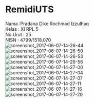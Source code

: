 # RemidiUTS
Nama        :Pradana Dike Rochmad Izzulhaq
<br>
Kelas       : XI RPL 5
<br>
No.Urut     : 25
<br>
NISN        : 4799/1518.070
<br>
![screenshot_2017-06-07-14-26-44](https://user-images.githubusercontent.com/22128141/26867675-861d9ad4-4b90-11e7-81ab-97d2342328a4.png)
<br>
![screenshot_2017-06-07-14-26-50](https://user-images.githubusercontent.com/22128141/26867673-861b720e-4b90-11e7-8e2b-cf9ad73d5f61.png)
<br>
![screenshot_2017-06-07-14-26-53](https://user-images.githubusercontent.com/22128141/26867677-861ed50c-4b90-11e7-9cef-9b0b1962fa00.png)
<br>
![screenshot_2017-06-07-14-26-56](https://user-images.githubusercontent.com/22128141/26867674-861bbd90-4b90-11e7-8913-0e219c531ba1.png)
<br>
![screenshot_2017-06-07-14-27-00](https://user-images.githubusercontent.com/22128141/26867672-861b7a10-4b90-11e7-963f-af72bfaa42d1.png)
<br>
![screenshot_2017-06-07-14-27-04](https://user-images.githubusercontent.com/22128141/26867676-861eaabe-4b90-11e7-9ade-944bf80ba8a2.png)
<br>
![screenshot_2017-06-07-14-27-07](https://user-images.githubusercontent.com/22128141/26867678-864c770a-4b90-11e7-97ba-9c1dc16823ea.png)
<br>
![screenshot_2017-06-07-14-27-11](https://user-images.githubusercontent.com/22128141/26867681-8653d428-4b90-11e7-9de8-42d148a0b40b.png)
<br>
![screenshot_2017-06-07-14-27-16](https://user-images.githubusercontent.com/22128141/26867679-8650d03e-4b90-11e7-8546-9b6020c8de38.png)
<br>
![screenshot_2017-06-07-14-27-20](https://user-images.githubusercontent.com/22128141/26867680-86515a9a-4b90-11e7-86ea-3341961d06aa.png)
